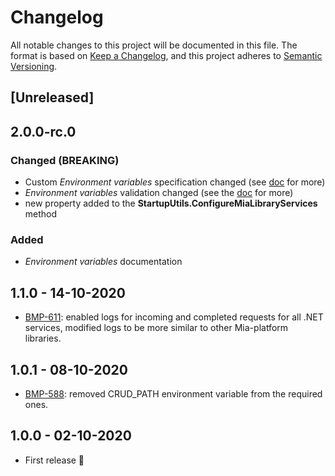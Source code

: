 # Changelog

All notable changes to this project will be documented in this file.
The format is based on [Keep a Changelog](https://keepachangelog.com/en/1.0.0/),
and this project adheres to [Semantic Versioning](https://semver.org/spec/v2.0.0.html).

## [Unreleased]

## 2.0.0-rc.0

### Changed (**BREAKING**)

- Custom _Environment variables_ specification changed (see [doc](./docs/EnvironmentVariables.md) for more)
- _Environment variables_ validation changed (see the [doc](./docs/EnvironmentVariables.md) for more)
- new property added to the **StartupUtils.ConfigureMiaLibraryServices** method

### Added

- _Environment variables_ documentation
## 1.1.0 - 14-10-2020

- [BMP-611](https://makeitapp.atlassian.net/browse/BMP-611): enabled logs for incoming and completed requests for all .NET services, modified logs to be more similar to other Mia-platform libraries.

## 1.0.1 - 08-10-2020

- [BMP-588](https://makeitapp.atlassian.net/browse/BMP-588): removed CRUD_PATH environment variable from the required ones.

## 1.0.0 - 02-10-2020

 - First release 🎉
